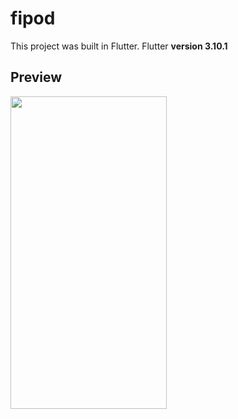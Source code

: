 # fipod

This project was built in Flutter. Flutter **version 3.10.1**

## Preview

<img src="./fipod.gif" width=250 height=500>